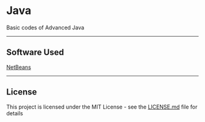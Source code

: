 # Java
Basic codes of Advanced Java
<hr>

## Software Used

<a href="https://netbeans.org/">NetBeans</a>
<hr>

## License
This project is licensed under the MIT License - see the [LICENSE.md](LICENSE.md) file for details
